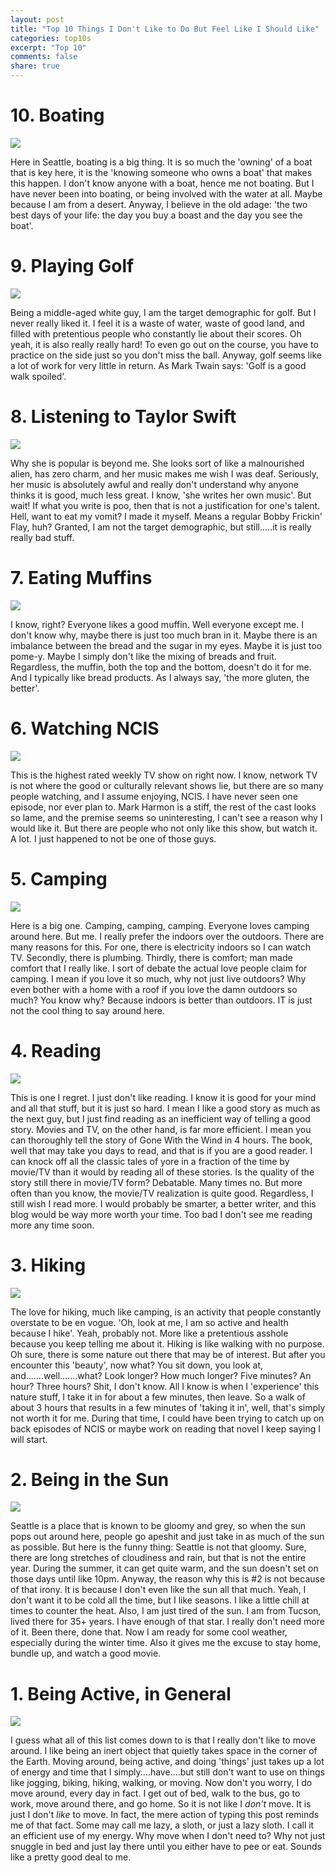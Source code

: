 ```yaml
---
layout: post
title: "Top 10 Things I Don't Like to Do But Feel Like I Should Like"
categories: top10s
excerpt: "Top 10"
comments: false
share: true
---
```



# 10. Boating

![](https://www.marinemax.com/-/media/images/marinemax/page-hero/events/activities-hero-banner-thumb-04282017.ashx)


Here in Seattle, boating is a big thing. It is so much the 'owning' of a boat that is key here, it is the 'knowing someone who owns a boat' that makes this happen. I don't know anyone with a boat, hence me not boating. But I have never been into boating, or being involved with the water at all. Maybe because I am from a desert. Anyway, I believe in the old adage: 'the two best days of your life: the day you buy a boast and the day you see the boat'. 


# 9. Playing Golf

![](http://www.melbourne-businessdirectory.com/wp-content/uploads/2016/05/A-little-bit-about-golf.jpg)

Being a middle-aged white guy, I am the target demographic for golf. But I never really liked it. I feel it is a waste of water, waste of good land, and filled with pretentious people who constantly lie about their scores. Oh yeah, it is also really really hard! To even go out on the course, you have to practice on the side just so you don't miss the ball. Anyway, golf seems like a lot of work for very little in return. As Mark Twain says: 'Golf is a good walk spoiled'. 

# 8. Listening to Taylor Swift

![](http://i.dailymail.co.uk/i/pix/2013/12/05/article-2518782-19DE07F300000578-800_634x571.jpg)

Why she is popular is beyond me. She looks sort of like a malnourished alien, has zero charm, and her music makes me wish I was deaf. Seriously, her music is absolutely awful and really don't understand why anyone thinks it is good, much less great. I know, 'she writes her own music'. But wait! If what you write is poo, then that is not a justification for one's talent. Hell, want to eat my vomit? I made it myself. Means a regular Bobby Frickin' Flay, huh? Granted, I am not the target demographic, but still.....it is really really bad stuff.

# 7. Eating Muffins


![](https://st.depositphotos.com/1518767/4679/i/950/depositphotos_46790143-stock-photo-business-people-eating-muffins.jpg)


I know, right? Everyone likes a good muffin. Well everyone except me. I don't know why, maybe there is just too much bran in it. Maybe there is an imbalance between the bread and the sugar in my eyes. Maybe it is just too pome-y. Maybe I simply don't like the mixing of breads and fruit. Regardless, the muffin, both the top and the bottom, doesn't do it for me. And I typically like bread products. As I always say, 'the more gluten, the better'. 

# 6. Watching NCIS


![](http://www.cbs.com/assets/images/recap_fallbacks/ncis.jpg)


This is the highest rated weekly TV show on right now. I know, network TV is not where the good or culturally relevant shows lie, but there are so many people watching, and I assume enjoying, NCIS. I have never seen one episode, nor ever plan to. Mark Harmon is a stiff, the rest of the cast looks so lame, and the premise seems so uninteresting, I can't see a reason why I would like it. But there are people who not only like this show, but watch it. A lot. I just happened to not be one of those guys.

# 5. Camping

![](http://res.cloudinary.com/simpleview/image/upload/v1460743623/clients/roanoke/Roanoke_Camping_0834e03c-8e39-4cb2-9365-47120180f959.jpg)

Here is a big one. Camping, camping, camping. Everyone loves camping around here. But me. I really prefer the indoors over the outdoors. There are many reasons for this. For one, there is electricity indoors so I can watch TV. Secondly, there is plumbing. Thirdly, there is comfort; man made comfort that I really like. I sort of debate the actual love people claim for camping. I mean if you love it so much, why not just live outdoors? Why even bother with a home with a roof if you love the damn outdoors so much? You know why? Because indoors is better than outdoors. IT is just not the cool thing to say around here.

# 4. Reading



![](https://readplayreview.files.wordpress.com/2015/01/man-reading.jpg)

This is one I regret. I just don't like reading. I know it is good for your mind and all that stuff, but it is just so hard. I mean I like a good story as much as the next guy, but I just find reading as an inefficient way of telling a good story. Movies and TV, on the other hand, is far more efficient. I mean you can thoroughly tell the story of Gone With the Wind in 4 hours. The book, well that may take you days to read, and that is if you are a good reader. I can knock off all the classic tales of yore in a fraction of the time by movie/TV than it would by reading all of these stories. Is the quality of the story still there in movie/TV form? Debatable. Many times no. But more often than you know, the movie/TV realization is quite good. Regardless, I still wish I read more. I would probably be smarter, a better writer, and this blog would be way more worth your time. Too bad I don't see me reading more any time soon.
  

# 3. Hiking

![](http://www.newlifehikingspa.com/wp-content/uploads/2015/05/hiking.jpg)

The love for hiking, much like camping, is an activity that people constantly overstate to be en vogue. 'Oh, look at me, I am so active and health because I hike'. Yeah, probably not. More like a pretentious asshole because you keep telling me about it. Hiking is like walking with no purpose. Oh sure, there is some nature out there that may be of interest. But after you encounter this 'beauty', now what? You sit down, you look at, and.......well.......what? Look longer? How much longer? Five minutes? An hour? Three hours? Shit, I don't know. All I know is when I 'experience' this nature stuff, I take it in for about a few minutes, then leave. So a walk of about 3 hours that results in a few minutes of 'taking it in', well, that's simply not worth it for me. During that time, I could have been trying to catch up on back episodes of NCIS or maybe work on reading that novel I keep saying I will start. 

# 2. Being in the Sun

![](http://img.usmagazine.com/760-width/1419375551_jess-smith-teletubbies-zoom.jpg)


Seattle is a place that is known to be gloomy and grey, so when the sun pops out around here, people go apeshit and just take in as much of the sun as possible. But here is the funny thing: Seattle is not that gloomy. Sure, there are long stretches of cloudiness and rain, but that is not the entire year. During the summer, it can get quite warm, and the sun doesn't set on those days until like 10pm. Anyway, the reason why this is #2 is not because of that irony. It is because I don't even like the sun all that much. Yeah, I don't want it to be cold all the time, but I like seasons. I like a little chill at times to counter the heat. Also, I am just tired of the sun. I am from Tucson, lived there for 35+ years. I have enough of that star. I really don't need more of it. Been there, done that. Now I am ready for some cool weather, especially during the winter time. Also it gives me the excuse to stay home, bundle up, and watch a good movie. 



# 1. Being Active, in General

![](http://www.dietsportexercise.com/wp-content/uploads/2015/04/active-young-couple-jogging-in-an-urban-street-1021x580.jpg)


I guess what all of this list comes down to is that I really don't like to move around. I like being an inert object that quietly takes space in the corner of the Earth. Moving around, being active, and doing 'things' just takes up a lot of energy and time that I simply....have....but still don't want to use on things like jogging, biking, hiking, walking, or moving. Now don't you worry, I do move around, every day in fact. I get out of bed, walk to the bus, go to work, move around there, and go home. So it is not like I *don't* move. It is just I don't *like* to move. In fact, the mere action of typing this post reminds me of that fact. Some may call me lazy, a sloth, or just a lazy sloth. I call it an efficient use of my energy. Why move when I don't need to? Why not just snuggle in bed and just lay there until you either have to pee or eat. Sounds like a pretty good deal to me.
